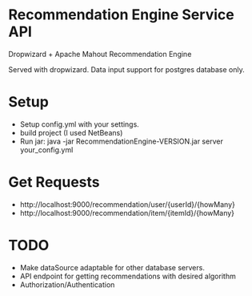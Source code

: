 # Recommendation Engine Service API
Dropwizard + Apache Mahout Recommendation Engine

Served with dropwizard. Data input support for postgres database only.

# Setup
- Setup config.yml with your settings.
- build project (I used NetBeans)
- Run jar: java -jar RecommendationEngine-VERSION.jar server your_config.yml

# Get Requests
- http://localhost:9000/recommendation/user/{userId}/{howMany}
- http://localhost:9000/recommendation/item/{itemId}/{howMany}

# TODO
- Make dataSource adaptable for other database servers. 
- API endpoint for getting recommendations with desired algorithm
- Authorization/Authentication

